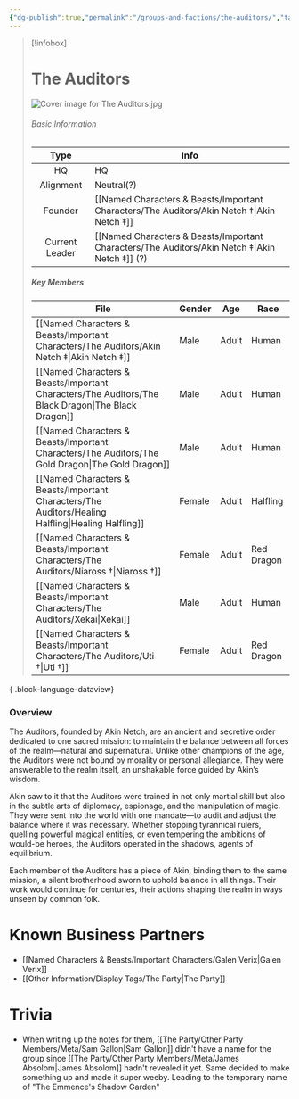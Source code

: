 ```yaml
---
{"dg-publish":true,"permalink":"/groups-and-factions/the-auditors/","tags":["Groups"],"updated":"2025-03-01T21:15:13.745+00:00"}
---
```


> [!infobox]
> 
>  # The Auditors
> ![Cover image for The Auditors.jpg](/img/user/Admin/Attachments/Cover%20image%20for%20The%20Auditors.jpg)
> ###### Basic Information
> 
>  Type | Info |
> :----: | --- |
>  HQ | HQ |
>  Alignment | Neutral(?) |
>  Founder | [[Named Characters & Beasts/Important Characters/The Auditors/Akin Netch ‡\|Akin Netch ‡]] |
>  Current Leader | [[Named Characters & Beasts/Important Characters/The Auditors/Akin Netch ‡\|Akin Netch ‡]] (?) |
>  ##### Key Members
>   | File                                                                                                  | Gender | Age   | Race       |
> | ----------------------------------------------------------------------------------------------------- | ------ | ----- | ---------- |
> | [[Named Characters & Beasts/Important Characters/The Auditors/Akin Netch ‡\|Akin Netch ‡]]         | Male   | Adult | Human      |
> | [[Named Characters & Beasts/Important Characters/The Auditors/The Black Dragon\|The Black Dragon]] | Male   | Adult | Human      |
> | [[Named Characters & Beasts/Important Characters/The Auditors/The Gold Dragon\|The Gold Dragon]]   | Male   | Adult | Human      |
> | [[Named Characters & Beasts/Important Characters/The Auditors/Healing Halfling\|Healing Halfling]] | Female | Adult | Halfling   |
> | [[Named Characters & Beasts/Important Characters/The Auditors/Niaross †\|Niaross †]]               | Female | Adult | Red Dragon |
> | [[Named Characters & Beasts/Important Characters/The Auditors/Xekai\|Xekai]]                       | Male   | Adult | Human      |
> | [[Named Characters & Beasts/Important Characters/The Auditors/Uti †\|Uti †]]                       | Female | Adult | Red Dragon |
> 
{ .block-language-dataview}

### Overview
The Auditors, founded by Akin Netch, are an ancient and secretive order dedicated to one sacred mission: to maintain the balance between all forces of the realm—natural and supernatural. Unlike other champions of the age, the Auditors were not bound by morality or personal allegiance. They were answerable to the realm itself, an unshakable force guided by Akin’s wisdom.

Akin saw to it that the Auditors were trained in not only martial skill but also in the subtle arts of diplomacy, espionage, and the manipulation of magic. They were sent into the world with one mandate—to audit and adjust the balance where it was necessary. Whether stopping tyrannical rulers, quelling powerful magical entities, or even tempering the ambitions of would-be heroes, the Auditors operated in the shadows, agents of equilibrium.

Each member of the Auditors has a piece of Akin, binding them to the same mission, a silent brotherhood sworn to uphold balance in all things. Their work would continue for centuries, their actions shaping the realm in ways unseen by common folk.

# Known Business Partners
- [[Named Characters & Beasts/Important Characters/Galen Verix\|Galen Verix]]
- [[Other Information/Display Tags/The Party\|The Party]] 

# Trivia 
- When writing up the notes for them, [[The Party/Other Party Members/Meta/Sam Gallon\|Sam Gallon]] didn't have a name for the group since [[The Party/Other Party Members/Meta/James Absolom\|James Absolom]] hadn't revealed it yet. Same decided to make something up and made it super weeby. Leading to the temporary name of "The Emmence's Shadow Garden"